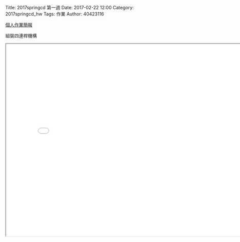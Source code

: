 Title: 2017springcd 第一週
Date: 2017-02-22 12:00
Category: 2017springcd_hw
Tags: 作業
Author: 40423116

<a href="https://40423116.github.io/2017springcd_hw">個人作業簡報</a>

<!-- PELICAN_END_SUMMARY -->

組裝四連桿機構
<iframe src="./../2017springcd/w1/40423116_fourbar.html"width="800" height="600"></iframe>


